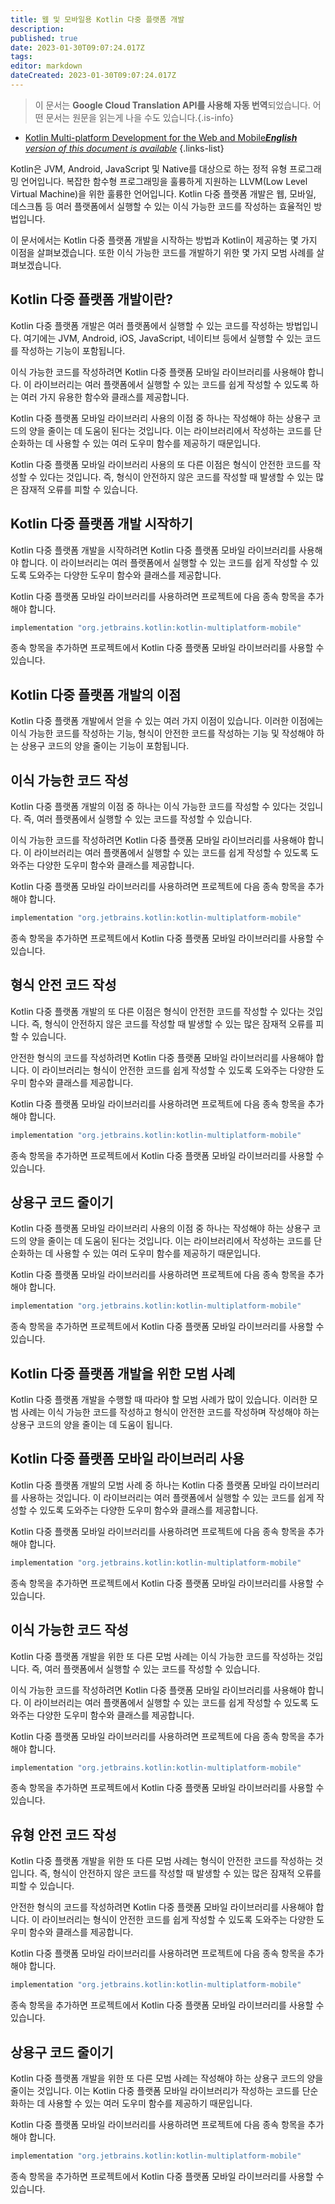 ```yaml
---
title: 웹 및 모바일용 Kotlin 다중 플랫폼 개발
description: 
published: true
date: 2023-01-30T09:07:24.017Z
tags: 
editor: markdown
dateCreated: 2023-01-30T09:07:24.017Z
---
```


> 이 문서는 **Google Cloud Translation API를 사용해 자동 번역**되었습니다.
어떤 문서는 원문을 읽는게 나을 수도 있습니다.{.is-info}
- [Kotlin Multi-platform Development for the Web and Mobile***English** version of this document is available*](/en/Knowledge-base/Kotlin/kotlin-multi-platform-development-for-the-web-and-mobile)
{.links-list}


Kotlin은 JVM, Android, JavaScript 및 Native를 대상으로 하는 정적 유형 프로그래밍 언어입니다. 복잡한 함수형 프로그래밍을 훌륭하게 지원하는 LLVM(Low Level Virtual Machine)을 위한 훌륭한 언어입니다. Kotlin 다중 플랫폼 개발은 웹, 모바일, 데스크톱 등 여러 플랫폼에서 실행할 수 있는 이식 가능한 코드를 작성하는 효율적인 방법입니다.

이 문서에서는 Kotlin 다중 플랫폼 개발을 시작하는 방법과 Kotlin이 제공하는 몇 가지 이점을 살펴보겠습니다. 또한 이식 가능한 코드를 개발하기 위한 몇 가지 모범 사례를 살펴보겠습니다.

## Kotlin 다중 플랫폼 개발이란?

Kotlin 다중 플랫폼 개발은 여러 플랫폼에서 실행할 수 있는 코드를 작성하는 방법입니다. 여기에는 JVM, Android, iOS, JavaScript, 네이티브 등에서 실행할 수 있는 코드를 작성하는 기능이 포함됩니다.

이식 가능한 코드를 작성하려면 Kotlin 다중 플랫폼 모바일 라이브러리를 사용해야 합니다. 이 라이브러리는 여러 플랫폼에서 실행할 수 있는 코드를 쉽게 작성할 수 있도록 하는 여러 가지 유용한 함수와 클래스를 제공합니다.

Kotlin 다중 플랫폼 모바일 라이브러리 사용의 이점 중 하나는 작성해야 하는 상용구 코드의 양을 줄이는 데 도움이 된다는 것입니다. 이는 라이브러리에서 작성하는 코드를 단순화하는 데 사용할 수 있는 여러 도우미 함수를 제공하기 때문입니다.

Kotlin 다중 플랫폼 모바일 라이브러리 사용의 또 다른 이점은 형식이 안전한 코드를 작성할 수 있다는 것입니다. 즉, 형식이 안전하지 않은 코드를 작성할 때 발생할 수 있는 많은 잠재적 오류를 피할 수 있습니다.

## Kotlin 다중 플랫폼 개발 시작하기

Kotlin 다중 플랫폼 개발을 시작하려면 Kotlin 다중 플랫폼 모바일 라이브러리를 사용해야 합니다. 이 라이브러리는 여러 플랫폼에서 실행할 수 있는 코드를 쉽게 작성할 수 있도록 도와주는 다양한 도우미 함수와 클래스를 제공합니다.

Kotlin 다중 플랫폼 모바일 라이브러리를 사용하려면 프로젝트에 다음 종속 항목을 추가해야 합니다.

```groovy
implementation "org.jetbrains.kotlin:kotlin-multiplatform-mobile"
```

종속 항목을 추가하면 프로젝트에서 Kotlin 다중 플랫폼 모바일 라이브러리를 사용할 수 있습니다.

## Kotlin 다중 플랫폼 개발의 이점

Kotlin 다중 플랫폼 개발에서 얻을 수 있는 여러 가지 이점이 있습니다. 이러한 이점에는 이식 가능한 코드를 작성하는 기능, 형식이 안전한 코드를 작성하는 기능 및 작성해야 하는 상용구 코드의 양을 줄이는 기능이 포함됩니다.

## 이식 가능한 코드 작성

Kotlin 다중 플랫폼 개발의 이점 중 하나는 이식 가능한 코드를 작성할 수 있다는 것입니다. 즉, 여러 플랫폼에서 실행할 수 있는 코드를 작성할 수 있습니다.

이식 가능한 코드를 작성하려면 Kotlin 다중 플랫폼 모바일 라이브러리를 사용해야 합니다. 이 라이브러리는 여러 플랫폼에서 실행할 수 있는 코드를 쉽게 작성할 수 있도록 도와주는 다양한 도우미 함수와 클래스를 제공합니다.

Kotlin 다중 플랫폼 모바일 라이브러리를 사용하려면 프로젝트에 다음 종속 항목을 추가해야 합니다.

```groovy
implementation "org.jetbrains.kotlin:kotlin-multiplatform-mobile"
```

종속 항목을 추가하면 프로젝트에서 Kotlin 다중 플랫폼 모바일 라이브러리를 사용할 수 있습니다.

## 형식 안전 코드 작성

Kotlin 다중 플랫폼 개발의 또 다른 이점은 형식이 안전한 코드를 작성할 수 있다는 것입니다. 즉, 형식이 안전하지 않은 코드를 작성할 때 발생할 수 있는 많은 잠재적 오류를 피할 수 있습니다.

안전한 형식의 코드를 작성하려면 Kotlin 다중 플랫폼 모바일 라이브러리를 사용해야 합니다. 이 라이브러리는 형식이 안전한 코드를 쉽게 작성할 수 있도록 도와주는 다양한 도우미 함수와 클래스를 제공합니다.

Kotlin 다중 플랫폼 모바일 라이브러리를 사용하려면 프로젝트에 다음 종속 항목을 추가해야 합니다.

```groovy
implementation "org.jetbrains.kotlin:kotlin-multiplatform-mobile"
```

종속 항목을 추가하면 프로젝트에서 Kotlin 다중 플랫폼 모바일 라이브러리를 사용할 수 있습니다.

## 상용구 코드 줄이기

Kotlin 다중 플랫폼 모바일 라이브러리 사용의 이점 중 하나는 작성해야 하는 상용구 코드의 양을 줄이는 데 도움이 된다는 것입니다. 이는 라이브러리에서 작성하는 코드를 단순화하는 데 사용할 수 있는 여러 도우미 함수를 제공하기 때문입니다.

Kotlin 다중 플랫폼 모바일 라이브러리를 사용하려면 프로젝트에 다음 종속 항목을 추가해야 합니다.

```groovy
implementation "org.jetbrains.kotlin:kotlin-multiplatform-mobile"
```

종속 항목을 추가하면 프로젝트에서 Kotlin 다중 플랫폼 모바일 라이브러리를 사용할 수 있습니다.

## Kotlin 다중 플랫폼 개발을 위한 모범 사례

Kotlin 다중 플랫폼 개발을 수행할 때 따라야 할 모범 사례가 많이 있습니다. 이러한 모범 사례는 이식 가능한 코드를 작성하고 형식이 안전한 코드를 작성하며 작성해야 하는 상용구 코드의 양을 줄이는 데 도움이 됩니다.

## Kotlin 다중 플랫폼 모바일 라이브러리 사용

Kotlin 다중 플랫폼 개발의 모범 사례 중 하나는 Kotlin 다중 플랫폼 모바일 라이브러리를 사용하는 것입니다. 이 라이브러리는 여러 플랫폼에서 실행할 수 있는 코드를 쉽게 작성할 수 있도록 도와주는 다양한 도우미 함수와 클래스를 제공합니다.

Kotlin 다중 플랫폼 모바일 라이브러리를 사용하려면 프로젝트에 다음 종속 항목을 추가해야 합니다.

```groovy
implementation "org.jetbrains.kotlin:kotlin-multiplatform-mobile"
```

종속 항목을 추가하면 프로젝트에서 Kotlin 다중 플랫폼 모바일 라이브러리를 사용할 수 있습니다.

## 이식 가능한 코드 작성

Kotlin 다중 플랫폼 개발을 위한 또 다른 모범 사례는 이식 가능한 코드를 작성하는 것입니다. 즉, 여러 플랫폼에서 실행할 수 있는 코드를 작성할 수 있습니다.

이식 가능한 코드를 작성하려면 Kotlin 다중 플랫폼 모바일 라이브러리를 사용해야 합니다. 이 라이브러리는 여러 플랫폼에서 실행할 수 있는 코드를 쉽게 작성할 수 있도록 도와주는 다양한 도우미 함수와 클래스를 제공합니다.

Kotlin 다중 플랫폼 모바일 라이브러리를 사용하려면 프로젝트에 다음 종속 항목을 추가해야 합니다.

```groovy
implementation "org.jetbrains.kotlin:kotlin-multiplatform-mobile"
```

종속 항목을 추가하면 프로젝트에서 Kotlin 다중 플랫폼 모바일 라이브러리를 사용할 수 있습니다.

## 유형 안전 코드 작성

Kotlin 다중 플랫폼 개발을 위한 또 다른 모범 사례는 형식이 안전한 코드를 작성하는 것입니다. 즉, 형식이 안전하지 않은 코드를 작성할 때 발생할 수 있는 많은 잠재적 오류를 피할 수 있습니다.

안전한 형식의 코드를 작성하려면 Kotlin 다중 플랫폼 모바일 라이브러리를 사용해야 합니다. 이 라이브러리는 형식이 안전한 코드를 쉽게 작성할 수 있도록 도와주는 다양한 도우미 함수와 클래스를 제공합니다.

Kotlin 다중 플랫폼 모바일 라이브러리를 사용하려면 프로젝트에 다음 종속 항목을 추가해야 합니다.

```groovy
implementation "org.jetbrains.kotlin:kotlin-multiplatform-mobile"
```

종속 항목을 추가하면 프로젝트에서 Kotlin 다중 플랫폼 모바일 라이브러리를 사용할 수 있습니다.

## 상용구 코드 줄이기

Kotlin 다중 플랫폼 개발을 위한 또 다른 모범 사례는 작성해야 하는 상용구 코드의 양을 줄이는 것입니다. 이는 Kotlin 다중 플랫폼 모바일 라이브러리가 작성하는 코드를 단순화하는 데 사용할 수 있는 여러 도우미 함수를 제공하기 때문입니다.

Kotlin 다중 플랫폼 모바일 라이브러리를 사용하려면 프로젝트에 다음 종속 항목을 추가해야 합니다.

```groovy
implementation "org.jetbrains.kotlin:kotlin-multiplatform-mobile"
```

종속 항목을 추가하면 프로젝트에서 Kotlin 다중 플랫폼 모바일 라이브러리를 사용할 수 있습니다.